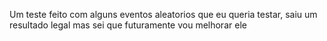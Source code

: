 Um teste feito com alguns eventos aleatorios que eu queria testar, saiu um resultado legal mas sei que futuramente vou melhorar ele
